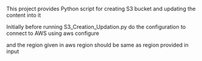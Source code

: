 This project provides Python script for creating S3 bucket and updating the content into it

Initially before running S3_Creation_Updation.py do the configuration to connect to AWS using
aws configure

and the region given in aws region should be same as region provided in input
